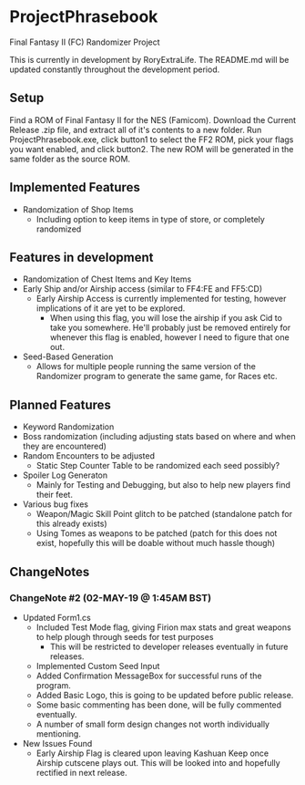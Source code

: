 # ProjectPhrasebook

Final Fantasy II (FC) Randomizer Project

This is currently in development by RoryExtraLife. The README.md will be updated constantly throughout the development period.

## Setup

Find a ROM of Final Fantasy II for the NES (Famicom). Download the Current Release .zip file, and extract all of it's contents to a new folder. Run ProjectPhrasebook.exe, click button1 to select the FF2 ROM, pick your flags you want enabled, and click button2. The new ROM will be generated in the same folder as the source ROM.

## Implemented Features

* Randomization of Shop Items
  * Including option to keep items in type of store, or completely randomized

## Features in development

* Randomization of Chest Items and Key Items
* Early Ship and/or Airship access (similar to FF4:FE and FF5:CD)
  * Early Airship Access is currently implemented for testing, however implications of it are yet to be explored.
    * When using this flag, you will lose the airship if you ask Cid to take you somewhere. He'll probably just be removed entirely for whenever this flag is enabled, however I need to figure that one out.
* Seed-Based Generation
  * Allows for multiple people running the same version of the Randomizer program to generate the same game, for Races etc.

## Planned Features

* Keyword Randomization
* Boss randomization (including adjusting stats based on where and when they are encountered)
* Random Encounters to be adjusted
  * Static Step Counter Table to be randomized each seed possibly?
* Spoiler Log Generaton
  * Mainly for Testing and Debugging, but also to help new players find their feet.
* Various bug fixes
  * Weapon/Magic Skill Point glitch to be patched (standalone patch for this already exists)
  * Using Tomes as weapons to be patched (patch for this does not exist, hopefully this will be doable without much hassle though)

## ChangeNotes

### ChangeNote #2 (02-MAY-19 @ 1:45AM BST)

* Updated Form1.cs
  * Included Test Mode flag, giving Firion max stats and great weapons to help plough through seeds for test purposes
    * This will be restricted to developer releases eventually in future releases.
  * Implemented Custom Seed Input
  * Added Confirmation MessageBox for successful runs of the program.
  * Added Basic Logo, this is going to be updated before public release.
  * Some basic commenting has been done, will be fully commented eventually.
  * A number of small form design changes not worth individually mentioning.
* New Issues Found
  * Early Airship Flag is cleared upon leaving Kashuan Keep once Airship cutscene plays out. This will be looked into and hopefully rectified in next release.